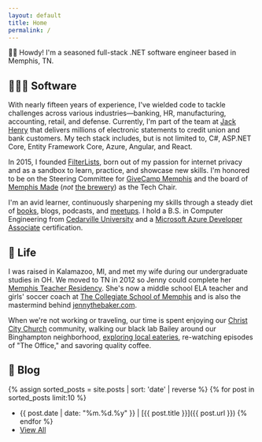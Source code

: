```yaml
---
layout: default
title: Home
permalink: /
---
```


👋🏻 Howdy! I'm a seasoned full-stack .NET software engineer based in Memphis, TN.

## 👨🏻‍💻 Software

With nearly fifteen years of experience, I've wielded code to tackle challenges across various industries—banking, HR,
manufacturing, accounting, retail, and defense. Currently, I'm part of the team at [Jack
Henry](https://www.jackhenry.com/) that delivers millions of electronic statements to credit union and bank customers.
My tech stack includes, but is not limited to, C#, ASP.NET Core, Entity Framework Core, Azure, Angular, and React.

In 2015, I founded [FilterLists](https://filterlists.com/), born out of my passion for internet privacy and as a sandbox
to learn, practice, and showcase new skills. I'm honored to be on the Steering Committee for [GiveCamp
Memphis](https://givecampmemphis.org/) and the board of [Memphis Made](https://wearememphismade.com/) (_not_ [the
brewery](https://www.memphismadebrewing.com/)) as the Tech Chair.

I'm an avid learner, continuously sharpening my skills through a steady diet of
[books](https://www.goodreads.com/collinbarrett), blogs, podcasts, and
[meetups](https://www.meetup.com/members/186166841/). I hold a B.S. in Computer Engineering from [Cedarville
University](https://www.cedarville.edu/academic-schools-and-departments/engineering-and-computer-science) and a
[Microsoft Azure Developer
Associate](https://learn.microsoft.com/en-us/users/collinbarrett/credentials/32c03a8f29583bce) certification.

## 🏡 Life

I was raised in Kalamazoo, MI, and met my wife during our undergraduate studies in OH. We moved to TN in 2012 so Jenny
could complete her [Memphis Teacher Residency](https://memphistr.org/). She's now a middle school ELA teacher and girls'
soccer coach at [The Collegiate School of Memphis](https://www.collegiatememphis.org/) and is also the mastermind behind
[jennythebaker.com](https://jennythebaker.com/).

When we're not working or traveling, our time is spent enjoying our [Christ City Church](https://christcity.org/)
community, walking our black lab Bailey around our Binghampton neighborhood, [exploring local
eateries](https://www.google.com/maps/contrib/113780082327097075301/reviews), re-watching episodes of "The Office," and
savoring quality coffee.

## 📝 Blog

{% assign sorted_posts = site.posts | sort: 'date' | reverse %}
{% for post in sorted_posts limit:10 %}
* {{ post.date | date: "%m.%d.%y" }} &#124; [{{ post.title }}]({{ post.url }})
{% endfor %}
* [View All](/blog)